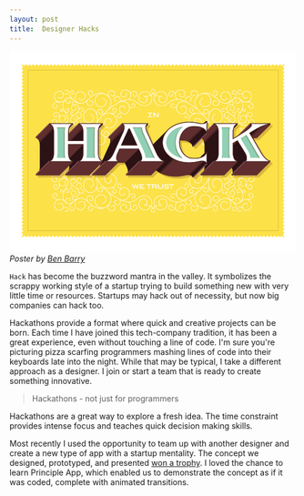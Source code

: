 ```yaml
---
layout: post
title:  Designer Hacks
---
```

![Hack by Ben Barry](/assets/posts/hack_poster_ben_barry.png)
*Poster by [Ben Barry](http://experimental.designforfun.com/)*

 `Hack` has become the buzzword mantra in the valley. It symbolizes the scrappy working style of a startup trying to build something new with very little time or resources. Startups may hack out of necessity, but now big companies can hack too. 
 <!--more-->
 Hackathons provide a format where quick and creative projects can be born. Each time I have joined this tech-company tradition, it has been a great experience, even without touching a line of code. I'm sure you're picturing pizza scarfing programmers mashing lines of code into their keyboards late into the night. While that may be typical, I take a different approach as a designer. I join or start a team that is ready to create something innovative. 

>Hackathons - not just for programmers
 
Hackathons are a great way to explore a fresh idea. The time constraint provides intense focus and teaches quick decision making skills. 

Most recently I used the opportunity to team up with another designer and create a new type of app with a startup mentality.  The concept we designed, prototyped, and presented [won a trophy](/portfolio/ni-dle/). I loved the chance to learn Principle App, which enabled us to demonstrate the concept as if it was coded, complete with animated transitions.
